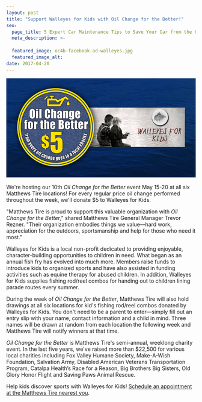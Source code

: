 ```yaml
---
layout: post
title: "Support Walleyes for Kids with Oil Change for the Better!"
seo:
  page_title: 5 Expert Car Maintenance Tips to Save Your Car from the Heat
  meta_description: >-

  featured_image: oc4b-facebook-ad-walleyes.jpg
  featured_image_alt:
date: 2017-04-20
---
```


![Tires](oc4b-facebook-ad-walleyes.jpg)

We're hosting our 10th _Oil Change for the Better_ event May 15-20 at all six Matthews Tire locations! For every regular price oil change performed throughout the week, we'll donate $5 to Walleyes for Kids.

"Matthews Tire is proud to support this valuable organization with _Oil Change for the Better_," shared Matthews Tire General Manager Trevor Rezner. "Their organization embodies things we value—hard work, appreciation for the outdoors, sportsmanship and help for those who need it most."

Walleyes for Kids is a local non-profit dedicated to providing enjoyable, character-building opportunities to children in need. What began as an annual fish fry has evolved into much more. Members raise funds to introduce kids to organized sports and have also assisted in funding activities such as equine therapy for abused children. In addition, Walleyes for Kids supplies fishing rod/reel combos for handing out to children lining parade routes every summer.

During the week of _Oil Change for the Better_, Matthews Tire will also hold drawings at all six locations for kid's fishing rod/reel combos donated by Walleyes for Kids. You don't need to be a parent to enter—simply fill out an entry slip with your name, contact information and a child in mind. Three names will be drawn at random from each location the following week and Matthews Tire will notify winners at that time.

_Oil Change for the Better_ is Matthews Tire's semi-annual, weeklong charity event. In the last five years, we've raised more than $22,500 for various local charities including Fox Valley Humane Society, Make-A-Wish Foundation, Salvation Army, Disabled American Veterans Transportation Program, Catalpa Health’s Race for a Reason, Big Brothers Big Sisters, Old Glory Honor Flight and Saving Paws Animal Rescue.

Help kids discover sports with Walleyes for Kids! [Schedule an appointment at the Matthews Tire nearest you](http://matthewstire.com/locations/).
